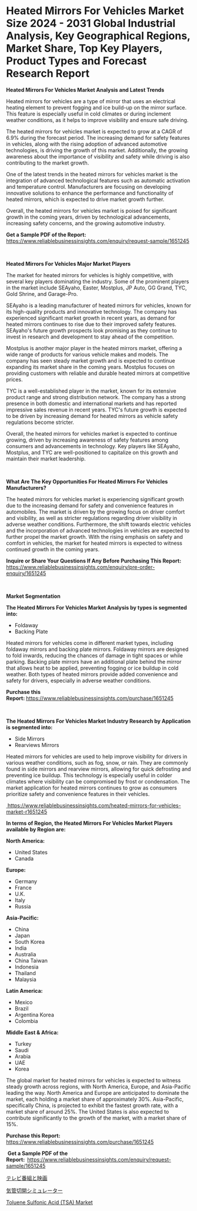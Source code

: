 <p><h1>Heated Mirrors For Vehicles Market Size 2024 - 2031 Global Industrial Analysis, Key Geographical Regions, Market Share, Top Key Players, Product Types and Forecast Research Report</h1></p><p><strong>Heated Mirrors For Vehicles Market Analysis and Latest Trends</strong></p>
<p><p>Heated mirrors for vehicles are a type of mirror that uses an electrical heating element to prevent fogging and ice build-up on the mirror surface. This feature is especially useful in cold climates or during inclement weather conditions, as it helps to improve visibility and ensure safe driving.</p><p>The heated mirrors for vehicles market is expected to grow at a CAGR of 6.9% during the forecast period. The increasing demand for safety features in vehicles, along with the rising adoption of advanced automotive technologies, is driving the growth of this market. Additionally, the growing awareness about the importance of visibility and safety while driving is also contributing to the market growth.</p><p>One of the latest trends in the heated mirrors for vehicles market is the integration of advanced technological features such as automatic activation and temperature control. Manufacturers are focusing on developing innovative solutions to enhance the performance and functionality of heated mirrors, which is expected to drive market growth further.</p><p>Overall, the heated mirrors for vehicles market is poised for significant growth in the coming years, driven by technological advancements, increasing safety concerns, and the growing automotive industry.</p></p>
<p><strong>Get a Sample PDF of the Report:&nbsp;</strong> <a href="https://www.reliablebusinessinsights.com/enquiry/request-sample/1651245">https://www.reliablebusinessinsights.com/enquiry/request-sample/1651245</a></p>
<p>&nbsp;</p>
<p><strong>Heated Mirrors For Vehicles Major Market Players</strong></p>
<p><p>The market for heated mirrors for vehicles is highly competitive, with several key players dominating the industry. Some of the prominent players in the market include SEAyaho, Easter, Mostplus, JP Auto, GG Grand, TYC, Gold Shrine, and Garage-Pro.</p><p>SEAyaho is a leading manufacturer of heated mirrors for vehicles, known for its high-quality products and innovative technology. The company has experienced significant market growth in recent years, as demand for heated mirrors continues to rise due to their improved safety features. SEAyaho's future growth prospects look promising as they continue to invest in research and development to stay ahead of the competition.</p><p>Mostplus is another major player in the heated mirrors market, offering a wide range of products for various vehicle makes and models. The company has seen steady market growth and is expected to continue expanding its market share in the coming years. Mostplus focuses on providing customers with reliable and durable heated mirrors at competitive prices.</p><p>TYC is a well-established player in the market, known for its extensive product range and strong distribution network. The company has a strong presence in both domestic and international markets and has reported impressive sales revenue in recent years. TYC's future growth is expected to be driven by increasing demand for heated mirrors as vehicle safety regulations become stricter.</p><p>Overall, the heated mirrors for vehicles market is expected to continue growing, driven by increasing awareness of safety features among consumers and advancements in technology. Key players like SEAyaho, Mostplus, and TYC are well-positioned to capitalize on this growth and maintain their market leadership.</p></p>
<p>&nbsp;</p>
<p><strong>What Are The Key Opportunities For Heated Mirrors For Vehicles Manufacturers?</strong></p>
<p><p>The heated mirrors for vehicles market is experiencing significant growth due to the increasing demand for safety and convenience features in automobiles. The market is driven by the growing focus on driver comfort and visibility, as well as stricter regulations regarding driver visibility in adverse weather conditions. Furthermore, the shift towards electric vehicles and the incorporation of advanced technologies in vehicles are expected to further propel the market growth. With the rising emphasis on safety and comfort in vehicles, the market for heated mirrors is expected to witness continued growth in the coming years.</p></p>
<p><strong>Inquire or Share Your Questions If Any Before Purchasing This Report:</strong> <a href="https://www.reliablebusinessinsights.com/enquiry/pre-order-enquiry/1651245">https://www.reliablebusinessinsights.com/enquiry/pre-order-enquiry/1651245</a></p>
<p>&nbsp;</p>
<p><strong>Market Segmentation</strong></p>
<p><strong>The Heated Mirrors For Vehicles Market Analysis by types is segmented into:</strong></p>
<p><ul><li>Foldaway</li><li>Backing Plate</li></ul></p>
<p><p>Heated mirrors for vehicles come in different market types, including foldaway mirrors and backing plate mirrors. Foldaway mirrors are designed to fold inwards, reducing the chances of damage in tight spaces or while parking. Backing plate mirrors have an additional plate behind the mirror that allows heat to be applied, preventing fogging or ice buildup in cold weather. Both types of heated mirrors provide added convenience and safety for drivers, especially in adverse weather conditions.</p></p>
<p><strong>Purchase this Report:&nbsp;</strong><a href="https://www.reliablebusinessinsights.com/purchase/1651245">https://www.reliablebusinessinsights.com/purchase/1651245</a></p>
<p>&nbsp;</p>
<p><strong>The Heated Mirrors For Vehicles Market Industry Research by Application is segmented into:</strong></p>
<p><ul><li>Side Mirrors</li><li>Rearviews Mirrors</li></ul></p>
<p><p>Heated mirrors for vehicles are used to help improve visibility for drivers in various weather conditions, such as fog, snow, or rain. They are commonly found in side mirrors and rearview mirrors, allowing for quick defrosting and preventing ice buildup. This technology is especially useful in colder climates where visibility can be compromised by frost or condensation. The market application for heated mirrors continues to grow as consumers prioritize safety and convenience features in their vehicles.</p></p>
<p><a href="https://www.reliablebusinessinsights.com/heated-mirrors-for-vehicles-market-r1651245">&nbsp;https://www.reliablebusinessinsights.com/heated-mirrors-for-vehicles-market-r1651245</a></p>
<p><strong>In terms of Region, the Heated Mirrors For Vehicles Market Players available by Region are:</strong></p>
<p>
    <p> <strong> North America: </strong>
        <ul>
            <li>United States</li>
            <li>Canada</li>
        </ul>
        </p> 
    <p> <strong> Europe: </strong>
        <ul>
            <li>Germany</li>
            <li>France</li>
            <li>U.K.</li>
            <li>Italy</li>
            <li>Russia</li>
        </ul>
        </p> 
    <p> <strong> Asia-Pacific: </strong>
        <ul>
            <li>China</li>
            <li>Japan</li>
            <li>South Korea</li>
            <li>India</li>
            <li>Australia</li>
            <li>China Taiwan</li>
            <li>Indonesia</li>
            <li>Thailand</li>
            <li>Malaysia</li>
        </ul>
        </p> 
    <p> <strong> Latin America: </strong>
        <ul>
            <li>Mexico</li>
            <li>Brazil</li>
            <li>Argentina Korea</li>
            <li>Colombia</li>
        </ul>
        </p> 
    <p> <strong> Middle East & Africa: </strong>
        <ul>
            <li>Turkey</li>
            <li>Saudi</li>
            <li>Arabia</li>
            <li>UAE</li>
            <li>Korea</li>
        </ul>
    </p>
    </p>
<p><p>The global market for heated mirrors for vehicles is expected to witness steady growth across regions, with North America, Europe, and Asia-Pacific leading the way. North America and Europe are anticipated to dominate the market, each holding a market share of approximately 30%. Asia-Pacific, specifically China, is projected to exhibit the fastest growth rate, with a market share of around 25%. The United States is also expected to contribute significantly to the growth of the market, with a market share of 15%.</p></p>
<p><strong>Purchase this Report: </strong><a href="https://www.reliablebusinessinsights.com/purchase/1651245">https://www.reliablebusinessinsights.com/purchase/1651245</a></p>
<p>&nbsp;<strong>Get a Sample PDF of the Report:&nbsp;&nbsp;</strong><a href="https://www.reliablebusinessinsights.com/enquiry/request-sample/1651245">https://www.reliablebusinessinsights.com/enquiry/request-sample/1651245</a></p>
<p><strong></strong></p>
<p><p><a href="https://medium.com/@juliafadel1922/tv%E7%95%AA%E7%B5%84%E3%82%84%E6%98%A0%E7%94%BB%E5%B8%82%E5%A0%B4-%E5%B8%82%E5%A0%B4%E3%82%B7%E3%82%A7%E3%82%A2-%E5%B8%82%E5%A0%B4%E3%83%88%E3%83%AC%E3%83%B3%E3%83%89-%E3%81%9D%E3%81%97%E3%81%A6%E5%B0%86%E6%9D%A5%E3%81%AE%E6%88%90%E9%95%B7%E3%82%92%E6%8E%A2%E3%82%8B-fbc6972d7041">テレビ番組と映画</a></p><p><a href="https://medium.com/@brayanborer2023/%E6%B0%97%E7%AE%A1%E5%88%87%E9%96%8B%E3%82%B7%E3%83%9F%E3%83%A5%E3%83%AC%E3%83%BC%E3%82%BF%E3%83%BC%E5%B8%82%E5%A0%B4%E3%82%B7%E3%82%A7%E3%82%A2%E3%81%AE%E6%8E%A8%E7%A7%BB%E3%81%A8%E5%B8%82%E5%A0%B4%E3%81%AE%E6%88%90%E9%95%B7%E3%83%88%E3%83%AC%E3%83%B3%E3%83%892024%E5%B9%B4%E3%81%8B%E3%82%892031%E5%B9%B4%E3%81%BE%E3%81%A7-6abb55b2164f">気管切開シミュレーター</a></p><p><a href="https://view.publitas.com/reportprime-1/toluene-sulfonic-acid-tsa-market-insights-into-market-cagr-market-trends-and-growth-strategies/">Toluene Sulfonic Acid (TSA) Market</a></p></p>